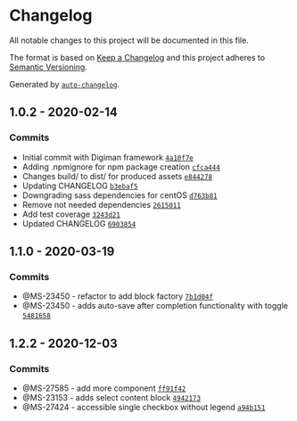 # Changelog

All notable changes to this project will be documented in this file.

The format is based on [Keep a Changelog](https://keepachangelog.com/en/1.0.0/)
and this project adheres to [Semantic Versioning](https://semver.org/spec/v2.0.0.html).

Generated by [`auto-changelog`](https://github.com/CookPete/auto-changelog).

## 1.0.2 - 2020-02-14

### Commits

- Initial commit with Digiman framework [`4a10f7e`](https://github.ucds.io/ucfs/digiman/commit/4a10f7eb972c2ad15e6e3db2e07670266ecf99ff)
- Adding .npmignore for npm package creation [`cfca444`](https://github.ucds.io/ucfs/digiman/commit/cfca444c788da1a2eaf64d69a2ebbebed9688a39)
- Changes build/ to dist/ for produced assets [`e844278`](https://github.ucds.io/ucfs/digiman/commit/e8442787af9352ca6f16dbdf9baa82e3c290014e)
- Updating CHANGELOG [`b3ebaf5`](https://github.ucds.io/ucfs/digiman/commit/b3ebaf5e4a3c74dce529bc3609a3d7a2e4120ca1)
- Downgrading sass dependencies for centOS [`d763b81`](https://github.ucds.io/ucfs/digiman/commit/d763b810a5a0d4bf00e4f3407529b9ea6ad27be9)
- Remove not needed dependencies [`2615011`](https://github.ucds.io/ucfs/digiman/commit/2615011e5fcbe01386102ba7fb1cf849847f5fe0)
- Add test coverage [`3243d21`](https://github.ucds.io/ucfs/digiman/commit/3243d21ad88a7c9e3bdc98780e42302f58997d7d)
- Updated CHANGELOG [`6903854`](https://github.ucds.io/ucfs/digiman/commit/690385439c744ef91de9cba4659cbfb06077d201)


## 1.1.0 - 2020-03-19

### Commits

- @MS-23450 - refactor to add block factory [`7b1d04f`](https://github.ucds.io/ucfs/digiman/commit/7b1d04fe9872679cfccb15863cc1db265c181d65)
- @MS-23450 - adds auto-save after completion functionality with toggle [`5481658`](https://github.ucds.io/ucfs/digiman/commit/548165866da0caf55a465e99c753f59c7227665b)

## 1.2.2 - 2020-12-03

### Commits

- @MS-27585 - add more component [`ff91f42`](https://github.ucds.io/ucfs/digiman/commit/ff91f42960545abe1880e27113f604c4c675f6d2)
- @MS-23153 - adds select content block [`4942173`](https://github.ucds.io/ucfs/digiman/commit/4942173d55dda9bfdec127a93653ea52ced42bcc)
- @MS-27424 - accessible single checkbox without legend [`a94b151`](https://github.ucds.io/ucfs/digiman/commit/a94b1512d4a7eee379c325e8cc5111105fafbd6e)

    